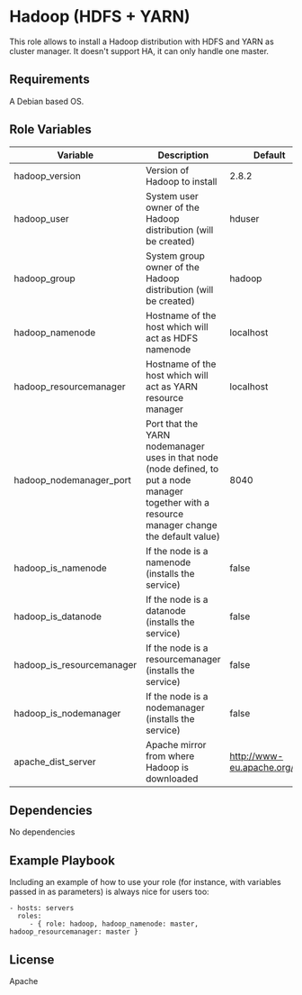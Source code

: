 Hadoop (HDFS + YARN)
=========

This role allows to install a Hadoop distribution with HDFS and YARN as cluster
manager. It doesn't support HA, it can only handle one master.

Requirements
------------

A Debian based OS.

Role Variables
--------------

Variable | Description | Default
--- | --- | ---
hadoop_version | Version of Hadoop to install | 2.8.2
hadoop_user | System user owner of the Hadoop distribution (will be created) | hduser
hadoop_group | System group owner of the Hadoop distribution (will be created) | hadoop
hadoop_namenode | Hostname of the host which will act as HDFS namenode | localhost
hadoop_resourcemanager | Hostname of the host which will act as YARN resource manager | localhost
hadoop_nodemanager_port | Port that the YARN nodemanager uses in that node (node defined, to put a node manager together with a resource manager change the default value) | 8040
hadoop_is_namenode | If the node is a namenode (installs the service) | false
hadoop_is_datanode | If the node is a datanode (installs the service) | false
hadoop_is_resourcemanager | If the node is a resourcemanager (installs the service) | false
hadoop_is_nodemanager | If the node is a nodemanager (installs the service) | false
apache_dist_server | Apache mirror from where Hadoop is downloaded |  http://www-eu.apache.org/dist

Dependencies
------------

No dependencies

Example Playbook
----------------

Including an example of how to use your role (for instance, with variables passed in as parameters) is always nice for users too:

    - hosts: servers
      roles:
         - { role: hadoop, hadoop_namenode: master, hadoop_resourcemanager: master }

License
-------

Apache

